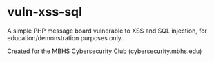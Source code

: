 # vuln-xss-sql

A simple PHP message board vulnerable to XSS and SQL injection, for education/demonstration purposes only.

Created for the MBHS Cybersecurity Club (cybersecurity.mbhs.edu)

